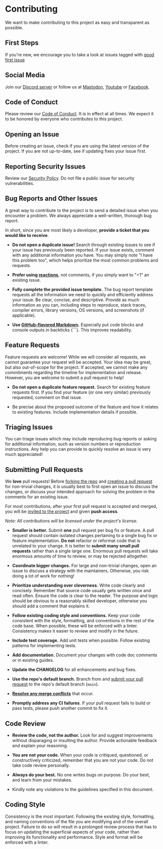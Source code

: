 # Contributing

We want to make contributing to this project as easy and transparent as possible.

## First Steps

If you're new, we encourage you to take a look at issues tagged
with [good first issue](https://github.com/reactive-graph/reactive-graph/issues?q=is%3Aissue+is%3Aopen+label%3A%22good+first+issue%22)

## Social Media

Join our [Discord server](https://discord.gg/KQgk5CmZQn) or follow us at [Mastodon](https://floss.social/@reactive_graph),
[Youtube](https://www.youtube.com/@reactive-graph) or [Facebook](https://www.facebook.com/reactive.graph).

## Code of Conduct

Please review our [Code of Conduct](https://github.com/reactive-graph/reactive-graph/blob/main/CODE_OF_CONDUCT.md). It is in effect at all times. We expect it
to
be honored by everyone who contributes to this project.

## Opening an Issue

Before creating an issue, check if you are using the latest version of the project. If you are not up-to-date, see if updating fixes your issue first.

## Reporting Security Issues

Review our [Security Policy](https://github.com/reactive-graph/reactive-graph/blob/main/SECURITY.md). Do not file a public issue for security vulnerabilities.

## Bug Reports and Other Issues

A great way to contribute to the project is to send a detailed issue when you encounter a problem. We always appreciate a well-written, thorough bug report.

In short, since you are most likely a developer, **provide a ticket that you would like to receive**.

- **Do not open a duplicate issue!** Search through existing issues to see if your issue has previously been reported. If your issue exists, comment with any
  additional information you have. You may simply note "I have this problem too", which helps prioritize the most common problems and requests.

- **Prefer using [reactions](https://github.blog/2016-03-10-add-reactions-to-pull-requests-issues-and-comments/)**, not comments, if you simply want to "+1" an
  existing issue.

- **Fully complete the provided issue template.** The bug report template requests all the information we need to quickly and efficiently address your issue. Be
  clear, concise, and descriptive. Provide as much information as you can, including steps to reproduce, stack traces, compiler errors, library versions, OS
  versions, and screenshots (if applicable).

- **Use [GitHub-flavored Markdown](https://help.github.com/en/github/writing-on-github/basic-writing-and-formatting-syntax).** Especially put code blocks and
  console outputs in backticks (```). This improves readability.

## Feature Requests

Feature requests are welcome! While we will consider all requests, we cannot guarantee your request will be accepted. Your idea may be great, but also
out-of-scope for the project. If accepted, we cannot make any commitments regarding the timeline for implementation and release. However, you are welcome to
submit a pull request to help!

- **Do not open a duplicate feature request.** Search for existing feature requests first. If you find your feature (or one very similar) previously requested,
  comment on that issue.

- Be precise about the proposed outcome of the feature and how it relates to existing features. Include implementation details if possible.

## Triaging Issues

You can triage issues which may include reproducing bug reports or asking for additional information, such as version numbers or reproduction instructions. Any
help you can provide to quickly resolve an issue is very much appreciated!

## Submitting Pull Requests

We **love** pull requests! Before [forking the repo](https://help.github.com/en/github/getting-started-with-github/fork-a-repo)
and [creating a pull request](https://help.github.com/en/github/collaborating-with-issues-and-pull-requests/proposing-changes-to-your-work-with-pull-requests)
for non-trivial changes, it is usually best to first open an issue to discuss the changes, or discuss your intended approach for solving the problem in the
comments for an existing issue.

For most contributions, after your first pull request is accepted and merged, you will
be [invited to the project](https://help.github.com/en/github/setting-up-and-managing-your-github-user-account/inviting-collaborators-to-a-personal-repository)
and given **push access**.

*Note: All contributions will be licensed under the project's license.*

- **Smaller is better.** Submit **one** pull request per bug fix or feature. A pull request should contain isolated changes pertaining to a single bug fix or
  feature implementation. **Do not** refactor or reformat code that is unrelated to your change. It is better to **submit many small pull requests** rather than
  a single large one. Enormous pull requests will take enormous amounts of time to review, or may be rejected altogether.

- **Coordinate bigger changes.** For large and non-trivial changes, open an issue to discuss a strategy with the maintainers. Otherwise, you risk doing a lot of
  work for nothing!

- **Prioritize understanding over cleverness.** Write code clearly and concisely. Remember that source code usually gets written once and read often. Ensure the
  code is clear to the reader. The purpose and logic should be obvious to a reasonably skilled developer, otherwise you should add a comment that explains it.

- **Follow existing coding style and conventions.** Keep your code consistent with the style, formatting, and conventions in the rest of the code base. When
  possible, these will be enforced with a linter. Consistency makes it easier to review and modify in the future.

- **Include test coverage.** Add unit tests when possible. Follow existing patterns for implementing tests.

- **Add documentation.** Document your changes with code doc comments or in existing guides.

- **Update the CHANGELOG** for all enhancements and bug fixes.

- **Use the repo's default branch.** Branch from
  and [submit your pull request](https://help.github.com/en/github/collaborating-with-issues-and-pull-requests/creating-a-pull-request-from-a-fork) to the
  repo's default branch (`main`).

- **[Resolve any merge conflicts](https://help.github.com/en/github/collaborating-with-issues-and-pull-requests/resolving-a-merge-conflict-on-github)** that
  occur.

- **Promptly address any CI failures**. If your pull request fails to build or pass tests, please push another commit to fix it.

## Code Review

- **Review the code, not the author.** Look for and suggest improvements without disparaging or insulting the author. Provide actionable feedback and explain
  your reasoning.

- **You are not your code.** When your code is critiqued, questioned, or constructively criticized, remember that you are not your code. Do not take code review
  personally.

- **Always do your best.** No one writes bugs on purpose. Do your best, and learn from your mistakes.

- Kindly note any violations to the guidelines specified in this document.

## Coding Style

Consistency is the most important. Following the existing style, formatting, and naming conventions of the file you are modifying and of the overall project.
Failure to do so will result in a prolonged review process that has to focus on updating the superficial aspects of your code, rather than improving its
functionality and performance. Style and format will be enforced with a linter.
